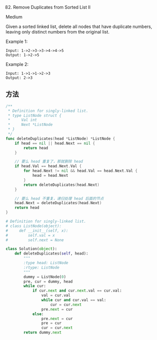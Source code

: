 82. Remove Duplicates from Sorted List II


Medium


Given a sorted linked list, delete all nodes that have duplicate numbers, leaving only distinct numbers from the original list.

Example 1:

```
Input: 1->2->3->3->4->4->5
Output: 1->2->5
```

Example 2:

```
Input: 1->1->1->2->3
Output: 2->3
```


## 方法

```go
/**
 * Definition for singly-linked list.
 * type ListNode struct {
 *     Val int
 *     Next *ListNode
 * }
 */
func deleteDuplicates(head *ListNode) *ListNode {
    if head == nil || head.Next == nil {
		return head
	}

	// 要么 head 重复了，那就删除 head
	if head.Val == head.Next.Val {
		for head.Next != nil && head.Val == head.Next.Val {
			head = head.Next
		}
		return deleteDuplicates(head.Next)
	}

	// 要么 head 不重复，递归处理 head 后面的节点
	head.Next = deleteDuplicates(head.Next)
	return head
}
```


```python
# Definition for singly-linked list.
# class ListNode(object):
#     def __init__(self, x):
#         self.val = x
#         self.next = None

class Solution(object):
    def deleteDuplicates(self, head):
        """
        :type head: ListNode
        :rtype: ListNode
        """
        dummy = ListNode(0)
        pre, cur = dummy, head
        while cur:
            if cur.next and cur.next.val == cur.val:
                val = cur.val
                while cur and cur.val == val:
                    cur = cur.next
                pre.next = cur
            else:
                pre.next = cur
                pre = cur
                cur = cur.next
        return dummy.next
```